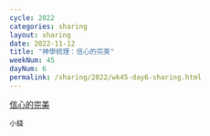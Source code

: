 ```yaml
---
cycle: 2022
categories: sharing
layout: sharing
date: 2022-11-12
title: "神學梳理：信心的完美"
weekNum: 45
dayNum: 6
permalink: /sharing/2022/wk45-day6-sharing.html
---
```


[信心的完美](https://eccseattle.github.io/media/sharing/2022/wk045/2022-11-12-bin.m4a)

`小錢`

